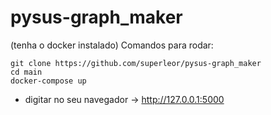 # pysus-graph_maker

(tenha o docker instalado)
Comandos para rodar:
```
git clone https://github.com/superleor/pysus-graph_maker
cd main
docker-compose up
```

- digitar no seu navegador -> http://127.0.0.1:5000
